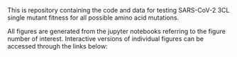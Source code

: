 This is repository containing the code and  data for testing SARS-CoV-2 3CL single mutant fitness for all possible amino acid mutations.

All figures are generated from the jupyter notebooks referring to the figure number of interest. Interactive versions of individual figures can be accessed through the links below:
